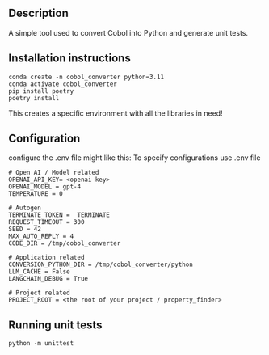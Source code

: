 ## Description

A simple tool used to convert Cobol into Python and generate unit tests.

## Installation instructions


```
conda create -n cobol_converter python=3.11
conda activate cobol_converter
pip install poetry
poetry install
```
This creates a specific environment with all the libraries in need!


## Configuration
configure the .env file might like this:
To specify configurations use .env file

```
# Open AI / Model related
OPENAI_API_KEY= <openai key>
OPENAI_MODEL = gpt-4
TEMPERATURE = 0

# Autogen
TERMINATE_TOKEN =  TERMINATE
REQUEST_TIMEOUT = 300
SEED = 42
MAX_AUTO_REPLY = 4
CODE_DIR = /tmp/cobol_converter

# Application related
CONVERSION_PYTHON_DIR = /tmp/cobol_converter/python
LLM_CACHE = False
LANGCHAIN_DEBUG = True

# Project related
PROJECT_ROOT = <the root of your project / property_finder>
```

## Running unit tests

```
python -m unittest
```
